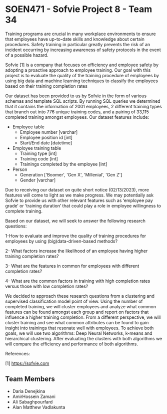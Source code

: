 # SOEN471 - Sofvie Project 8 - Team 34

Training programs are crucial in many workplace environments to ensure that employees have up-to-date skills and knowledge about certain procedures. Safety training in particular greatly prevents the risk of an incident occurring by increasing awareness of safety protocols in the event of a possible hazard.

Sofvie [1] is a company that focuses on efficiency and employee safety by adopting a proactive approach to employee training. Our goal with this project is to evaluate the quality of the training procedure of employees by using big data and machine learning techniques to classify the employees based on their training completion rates

Our dataset has been provided to us by Sofvie in the form of various schemas and template SQL scripts. By running SQL queries we determined that it contains the information of 2001 employees, 2 different training types that branch out into 776 unique training codes, and a pairing of 33,115 completed training amongst employees. Our dataset features include:
- Employee table 
  - Employee number [varchar]
  - Employee position id [int]
  - Start/End date [datetime]
- Employee training table
  - Training type [int]
  - Training code [int]
  - Trainings completed by the employee [int]
- Person
  - Generation ['Boomer', 'Gen X', 'Millenial', 'Gen Z']
  - Gender [varchar]

Due to receiving our dataset on quite short notice (02/13/2023), more features will come to light as we make progress. We may potentially ask Sofvie to provide us with other relevant features such as ‘employee pay grade’ or ‘training duration’ that could play a role in employee willingness to complete training.

Based on our dataset, we will seek to answer the following research questions:

1-How to evaluate and improve the quality of training procedures for employees by using (big)data-driven-based methods?

2- What factors increase the likelihood of an employee having higher training completion rates?

3- What are the features in common for employees with different completion rates?

4- What are the common factors in training with high completion rates versus those with low completion rates?


We decided to approach these research questions from a clustering and supervised classification model point of view. Using the number of completed training, we will cluster employees and analyze what common features can be found amongst each group and report on factors that influence a higher training completion. From a different perspective, we will cluster training and see what common attributes can be found to gain insight into trainings that resonate well with employees. To achieve both goals, we will use two algorithms: Deep Neural Networks, k-means and hierarchical clustering. After evaluating the clusters with both algorithms we will compare the efficiency and performance of both algorithms.





References:

[1] https://sofvie.com

## Team Members 
- Daria Denejkina
- AmirHossein Zamani
- Ali Sabaghpourfard
- Alan Matthew Vadlakunta

